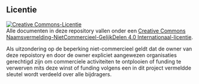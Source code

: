 ## Licentie

<a rel="license" href="http://creativecommons.org/licenses/by-nc-sa/4.0/"><img alt="Creative Commons-Licentie" style="border-width:0" src="https://i.creativecommons.org/l/by-nc-sa/4.0/88x31.png" /></a><br />Alle documenten in deze repository vallen onder een <a rel="license" href="http://creativecommons.org/licenses/by-nc-sa/4.0/">Creative Commons Naamsvermelding-NietCommercieel-GelijkDelen 4.0 Internationaal-licentie</a>.

Als uitzondering op de beperking niet-commercieel geldt dat de owner van deze repoistory en door de owner expliciet aangewezen organisaties gerechtigd zijn om commerciele activiteiten te ontplooien of funding te verwerven mits deze winst of funding volgens een in dit project vermeldde sleutel wordt verdeeld over alle bijdragers. 
